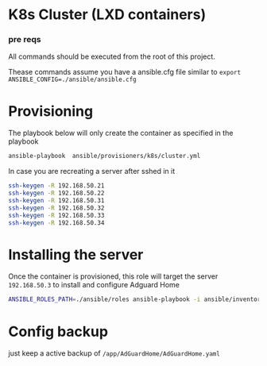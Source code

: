 # K8s Cluster (LXD containers)


### pre reqs
All commands should be executed from the root of this project.

Thease commands assume you have a ansible.cfg file similar to
`export ANSIBLE_CONFIG=./ansible/ansible.cfg`



# Provisioning
The playbook below will only create the container as specified in the playbook

```bash
ansible-playbook  ansible/provisioners/k8s/cluster.yml
```

In case you are recreating a server after sshed in it
```bash
ssh-keygen -R 192.168.50.21 
ssh-keygen -R 192.168.50.22
ssh-keygen -R 192.168.50.31
ssh-keygen -R 192.168.50.32
ssh-keygen -R 192.168.50.33
ssh-keygen -R 192.168.50.34
```

# Installing the server
Once the container is provisioned, this role will target the server `192.168.50.3` to install and configure Adguard Home

```bash
ANSIBLE_ROLES_PATH=./ansible/roles ansible-playbook -i ansible/inventory.yml ansible/playbooks/adguard.yml
```

# Config backup
just keep a active backup of `/app/AdGuardHome/AdGuardHome.yaml`